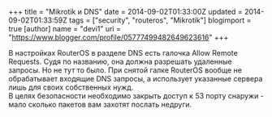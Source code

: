 +++
title = "Mikrotik и DNS"
date = 2014-09-02T01:33:00Z
updated = 2014-09-02T01:33:59Z
tags = ["security", "routeros", "Mikrotik"]
blogimport = true 
[author]
	name = "devi1"
	uri = "https://www.blogger.com/profile/05777499482649623616"
+++

В настройках RouterOS в разделе DNS есть галочка Allow Remote Requests. Судя по названию, она должна разрешать удаленные запросы. Но не тут то было. При снятой галке RouterOS вообще не обрабатывает входящие DNS запросы, а использует указанные сервера лишь для своих собственных нужд.<br />В целях безопасности необходимо закрыть доступ к 53 порту снаружи - мало сколько пакетов вам захотят послать недруги.
